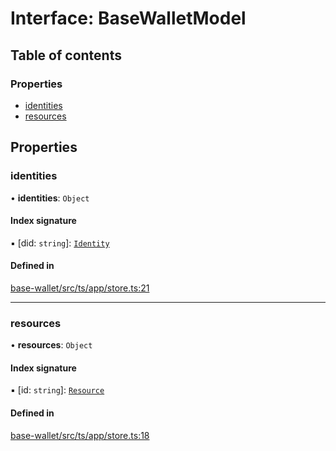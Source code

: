 # Interface: BaseWalletModel

## Table of contents

### Properties

- [identities](BaseWalletModel.md#identities)
- [resources](BaseWalletModel.md#resources)

## Properties

### identities

• **identities**: `Object`

#### Index signature

▪ [did: `string`]: [`Identity`](../API.md#identity)

#### Defined in

[base-wallet/src/ts/app/store.ts:21](https://gitlab.com/i3-market/code/wp3/t3.2/i3m-wallet-monorepo/-/blob/7070f15/packages/base-wallet/src/ts/app/store.ts#L21)

___

### resources

• **resources**: `Object`

#### Index signature

▪ [id: `string`]: [`Resource`](../API.md#resource)

#### Defined in

[base-wallet/src/ts/app/store.ts:18](https://gitlab.com/i3-market/code/wp3/t3.2/i3m-wallet-monorepo/-/blob/7070f15/packages/base-wallet/src/ts/app/store.ts#L18)
